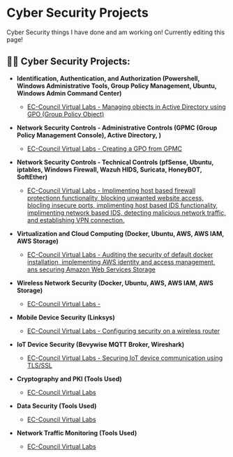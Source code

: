# Cyber Security Projects
Cyber Security things I have done and am working on! Currently editing this page!

<h2>👨‍💻 Cyber Security Projects:</h2>

- <b>Identification, Authentication, and Authorization (Powershell, Windows Administrative Tools, Group Policy Management, Ubuntu, Windows Admin Command Center)</b>

  - [EC-Council Virtual Labs - Managing objects in Active Directory using GPO (Group Policy Object)](https://github.com/AdamWhiston/Links-currently-being-updated-/tree/main)

- <b>Network Security Controls - Administrative Controls (GPMC (Group Policy Management Console), Active Directory, )</b>

  - [EC-Council Virtual Labs - Creating a GPO from GPMC](https://github.com/AdamWhiston/Links-currently-being-updated-/tree/main)

- <b>Network Security Controls - Technical Controls (pfSense, Ubuntu, iptables, Windows Firewall, Wazuh HIDS, Suricata, HoneyBOT, SoftEther)</b>

  - [EC-Council Virtual Labs - Implimenting host based firewall protectionn functionality, blocking unwanted website access, blocling insecure ports, implimenting host based IDS functionality, implimenting network based IDS, detecting malicious network traffic, and establishing VPN connection. ](https://github.com/AdamWhiston/Links-currently-being-updated-/tree/main)

- <b>Virtualization and Cloud Computing (Docker, Ubuntu, AWS, AWS IAM, AWS Storage)</b>

  - [EC-Council Virtual Labs - Auditing the security of default docker installation, implementing AWS identity and access management, ans securing Amazon Web Services Storage](https://github.com/AdamWhiston/Links-currently-being-updated-/tree/main)


- <b>Wireless Network Security (Docker, Ubuntu, AWS, AWS IAM, AWS Storage)</b>
  - [EC-Council Virtual Labs - ](https://github.com/AdamWhiston/Links-currently-being-updated-/tree/main)
 
- <b>Mobile Device Security (Linksys)</b>

  - [EC-Council Virtual Labs - Configuring security on a wireless router](https://github.com/AdamWhiston/Links-currently-being-updated-/tree/main)

- <b>IoT Device Security (Bevywise MQTT Broker, Wireshark)</b>

  - [EC-Council Virtual Labs - Securing IoT device communication using TLS/SSL](https://github.com/AdamWhiston/Links-currently-being-updated-/tree/main)
​
- <b>Cryptography and PKI (Tools Used)</b>

  - [EC-Council Virtual Labs](https://github.com/AdamWhiston/Links-currently-being-updated-/tree/main)

- <b>Data Security (Tools Used)</b>

  - [EC-Council Virtual Labs](https://github.com/AdamWhiston/Links-currently-being-updated-/tree/main)

- <b>Network Traffic Monitoring (Tools Used)</b>

  - [EC-Council Virtual Labs](https://github.com/AdamWhiston/Links-currently-being-updated-/tree/main)
